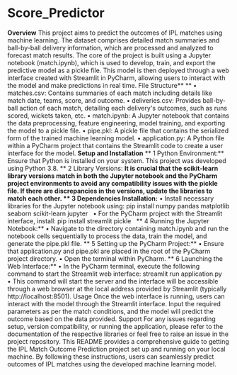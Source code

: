 # Score_Predictor

**Overview**
This project aims to predict the outcomes of IPL matches using machine learning. The dataset comprises detailed match summaries and ball-by-ball delivery information, which are processed and analyzed to forecast match results. The core of the project is built using a Jupyter notebook (match.ipynb), which is used to develop, train, and export the predictive model as a pickle file. This model is then deployed through a web interface created with Streamlit in PyCharm, allowing users to interact with the model and make predictions in real time.
File Structure**
**	•	matches.csv: Contains summaries of each match including details like match date, teams, score, and outcome.
	•	deliveries.csv: Provides ball-by-ball action of each match, detailing each delivery's outcomes, such as runs scored, wickets taken, etc.
	•	match.ipynb: A Jupyter notebook that contains the data preprocessing, feature engineering, model training, and exporting the model to a pickle file.
	•	pipe.pkl: A pickle file that contains the serialized form of the trained machine learning model.
	•	application.py: A Python file within a PyCharm project that contains the Streamlit code to create a user interface for the model.
**Setup and Installation**
**	1	Python Environment:** Ensure that Python is installed on your system. This project was developed using Python 3.8.
**	2	Library Versions: **It is crucial that the scikit-learn library versions match in both the Jupyter notebook and the PyCharm project environments to avoid any compatibility issues with the pickle file. If there are discrepancies in the versions, update the libraries to match each other.
**	3	Dependencies Installation:**
	•	Install necessary libraries for the Jupyter notebook using: pip install numpy pandas matplotlib seaborn scikit-learn jupyter  
	•	For the PyCharm project with the Streamlit interface, install: pip install streamlit pickle  
**	4	Running the Jupyter Notebook:**
	•	Navigate to the directory containing match.ipynb and run the notebook cells sequentially to process the data, train the model, and generate the pipe.pkl file.
**	5	Setting up the PyCharm Project:**
	•	Ensure that application.py and pipe.pkl are placed in the root of the PyCharm project directory.
	•	Open the terminal within PyCharm.
**	6	Launching the Web Interface:**
	•	In the PyCharm terminal, execute the following command to start the Streamlit web interface: streamlit run application.py  
	•	This command will start the server and the interface will be accessible through a web browser at the local address provided by Streamlit (typically http://localhost:8501).
Usage
Once the web interface is running, users can interact with the model through the Streamlit interface. Input the required parameters as per the match conditions, and the model will predict the outcome based on the data provided.
Support
For any issues regarding setup, version compatibility, or running the application, please refer to the documentation of the respective libraries or feel free to raise an issue in the project repository.
This README provides a comprehensive guide to getting the IPL Match Outcome Prediction project set up and running on your local machine. By following these instructions, users can seamlessly predict outcomes of IPL matches using the developed machine learning model.
